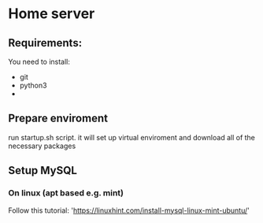 # Home server

## Requirements:
You need to install:
- git
- python3
- 

## Prepare enviroment 

run startup.sh script. it will set up virtual enviroment and download all of the necessary packages

## Setup MySQL

### On linux (apt based e.g. mint)

Follow this tutorial: 'https://linuxhint.com/install-mysql-linux-mint-ubuntu/'
